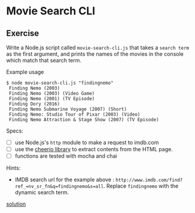 # Movie Search CLI

## Exercise

Write a Node.js script called `movie-search-cli.js` that takes a `search term` as the first argument, and prints the names of the movies in the console which match that search term.

Example usage
```
$ node movie-search-cli.js "findingnemo"
 Finding Nemo (2003)
 Finding Nemo (2003) (Video Game)
 Finding Nemo (2001) (TV Episode)
 Finding Dory (2016)
 Finding Nemo Submarine Voyage (2007) (Short)
 Finding Nemo: Studio Tour of Pixar (2003) (Video)
 Finding Nemo Attraction & Stage Show (2007) (TV Episode)
```

Specs:
- [ ] use Node.js's `http` module to make a request to imdb.com
- [ ] use the [cheerio library](https://github.com/cheeriojs/cheerio) to extract contents from the HTML page.
- [ ] functions are tested with mocha and chai

Hints:
- IMDB search url for the example above : `http://www.imdb.com/find?ref_=nv_sr_fn&q=findingnemo&s=all`. Replace `findingnemo` with the dynamic search term.

[solution](./solution/movie-search-cli.js)
